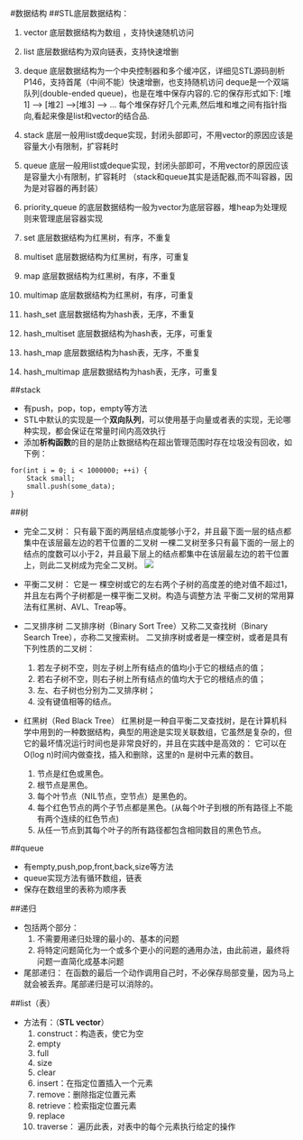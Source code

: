 #数据结构
##STL底层数据结构：
1. vector      底层数据结构为数组 ，支持快速随机访问

2. list            底层数据结构为双向链表，支持快速增删

3. deque       底层数据结构为一个中央控制器和多个缓冲区，详细见STL源码剖析P146，支持首尾（中间不能）快速增删，也支持随机访问
deque是一个双端队列(double-ended queue)，也是在堆中保存内容的.它的保存形式如下:
[堆1] --> [堆2] -->[堆3] --> ...
每个堆保存好几个元素,然后堆和堆之间有指针指向,看起来像是list和vector的结合品.

4. stack        底层一般用list或deque实现，封闭头部即可，不用vector的原因应该是容量大小有限制，扩容耗时

5. queue     底层一般用list或deque实现，封闭头部即可，不用vector的原因应该是容量大小有限制，扩容耗时
（stack和queue其实是适配器,而不叫容器，因为是对容器的再封装）

6. priority_queue     的底层数据结构一般为vector为底层容器，堆heap为处理规则来管理底层容器实现

7. set                   底层数据结构为红黑树，有序，不重复

8. multiset         底层数据结构为红黑树，有序，可重复 

9. map                底层数据结构为红黑树，有序，不重复

10. multimap    底层数据结构为红黑树，有序，可重复

11. hash_set     底层数据结构为hash表，无序，不重复

12. hash_multiset 底层数据结构为hash表，无序，可重复 

13. hash_map    底层数据结构为hash表，无序，不重复

14. hash_multimap 底层数据结构为hash表，无序，可重复 

##stack
* 有push，pop，top，empty等方法
* STL中默认的实现是一个**双向队列**，可以使用基于向量或者表的实现，无论哪种实现，都会保证在常量时间内高效执行
* 添加**析构函数**的目的是防止数据结构在超出管理范围时存在垃圾没有回收，如下例：
```
for(int i = 0; i < 1000000; ++i) {
    Stack small;
	small.push(some_data);
}
```

##树
* 完全二叉树：
  只有最下面的两层结点度能够小于2，并且最下面一层的结点都集中在该层最左边的若干位置的二叉树
  一棵二叉树至多只有最下面的一层上的结点的度数可以小于2，并且最下层上的结点都集中在该层最左边的若干位置上，则此二叉树成为完全二叉树。
![](http://f.hiphotos.baidu.com/baike/c0%3Dbaike80%2C5%2C5%2C80%2C26/sign=7ee311d70923dd54357eaf3ab060d8bb/b151f8198618367a6f44126e2e738bd4b21ce5b0.jpg)

* 平衡二叉树：
  它是一 棵空树或它的左右两个子树的高度差的绝对值不超过1，并且左右两个子树都是一棵平衡二叉树。构造与调整方法 平衡二叉树的常用算法有红黑树、AVL、Treap等。

* 二叉排序树
  二叉排序树（Binary Sort Tree）又称二叉查找树（Binary Search Tree），亦称二叉搜索树。
  二叉排序树或者是一棵空树，或者是具有下列性质的二叉树：
  1. 若左子树不空，则左子树上所有结点的值均小于它的根结点的值；
  2. 若右子树不空，则右子树上所有结点的值均大于它的根结点的值；
  3. 左、右子树也分别为二叉排序树；
  4. 没有键值相等的结点。

* 红黑树（Red Black Tree）
  红黑树是一种自平衡二叉查找树，是在计算机科学中用到的一种数据结构，典型的用途是实现关联数组，它虽然是复杂的，但它的最坏情况运行时间也是非常良好的，并且在实践中是高效的： 它可以在O(log n)时间内做查找，插入和删除，这里的n 是树中元素的数目。
  1. 节点是红色或黑色。
  2. 根节点是黑色。
  3. 每个叶节点（NIL节点，空节点）是黑色的。
  4. 每个红色节点的两个子节点都是黑色。(从每个叶子到根的所有路径上不能有两个连续的红色节点)
  5. 从任一节点到其每个叶子的所有路径都包含相同数目的黑色节点。

##queue
* 有empty,push,pop,front,back,size等方法
* queue实现方法有循环数组，链表
* 保存在数组里的表称为顺序表

##递归
* 包括两个部分：
  1. 不需要用递归处理的最小的、基本的问题
  2. 将特定问题简化为一个或多个更小的问题的通用办法，由此前进，最终将问题一直简化成基本问题
* 尾部递归：
  在函数的最后一个动作调用自己时，不必保存局部变量，因为马上就会被丢弃。尾部递归是可以消除的。

##list（表）
* 方法有：（**STL vector**）
  1. construct：构造表，使它为空
  2. empty
  3. full
  4. size
  5. clear
  6. insert：在指定位置插入一个元素
  7. remove：删除指定位置元素
  8. retrieve：检索指定位置元素
  9. replace
  10. traverse：	遍历此表，对表中的每个元素执行给定的操作

